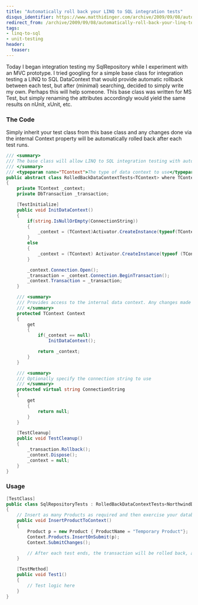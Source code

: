 ```yaml
---
title: "Automatically roll back your LINQ to SQL integration tests"
disqus_identifier: https://www.matthidinger.com/archive/2009/09/08/automatically-roll-back-your-linq-to-sql-integration-tests.aspx
redirect_from: /archive/2009/09/08/automatically-roll-back-your-linq-to-sql-integration-tests.aspx/
tags: 
- linq-to-sql
- unit-testing
header:
  teaser: 
---
```

Today I began integration testing my SqlRepository while I experiment with an MVC prototype. I tried googling for a simple base class for integration testing a LINQ to SQL DataContext that would provide automatic rollback between each test, but after (minimal) searching, decided to simply write my own. Perhaps this will help someone. This base class was written for MS Test, but simply renaming the attributes accordingly would yield the same results on nUnit, xUnit, etc.

### The Code

Simply inherit your test class from this base class and any changes done via the internal Context property will be automatically rolled back after each test runs.

```csharp
/// <summary>
/// The base class will allow LINQ to SQL integration testing with automatic rollbacks after each test
/// </summary>
/// <typeparam name="TContext">The type of data context to use</typeparam>
public abstract class RolledBackDataContextTests<TContext> where TContext : DataContext
{
    private TContext _context;
    private DbTransaction _transaction;

    [TestInitialize]
    public void InitDataContext()
    {
        if(string.IsNullOrEmpty(ConnectionString))
        {
            _context = (TContext)Activator.CreateInstance(typeof(TContext));
        }
        else
        {
            _context = (TContext) Activator.CreateInstance(typeof (TContext), ConnectionString);
        }

        _context.Connection.Open();
        _transaction = _context.Connection.BeginTransaction();
        _context.Transaction = _transaction;
    }

    /// <summary>
    /// Provides access to the internal data context. Any changes made will be automatically rolled back
    /// </summary>
    protected TContext Context
    {
        get
        {
            if(_context == null)
                InitDataContext();

            return _context;
        }
    }

    /// <summary>
    /// Optionally specify the connection string to use
    /// </summary>
    protected virtual string ConnectionString
    {
        get
        {
            return null;
        }
    }

    [TestCleanup]
    public void TestCleanup()
    {
        _transaction.Rollback();
        _context.Dispose();
        _context = null;
    }
}
```

### Usage

```csharp
[TestClass]
public class SqlRepositoryTests : RolledBackDataContextTests<NorthwindDataContext>
{
    // Insert as many Products as required and then exercise your database integration Test Methods
    public void InsertProductToContext()
    {
        Product p = new Product { ProductName = "Temporary Product"};
        Context.Products.InsertOnSubmit(p);
        Context.SubmitChanges();

        // After each test ends, the transaction will be rolled back, and the new Product will not be in the database
    }

    [TestMethod]
    public void Test1()
    {
        // Test logic here
    }
}
```

